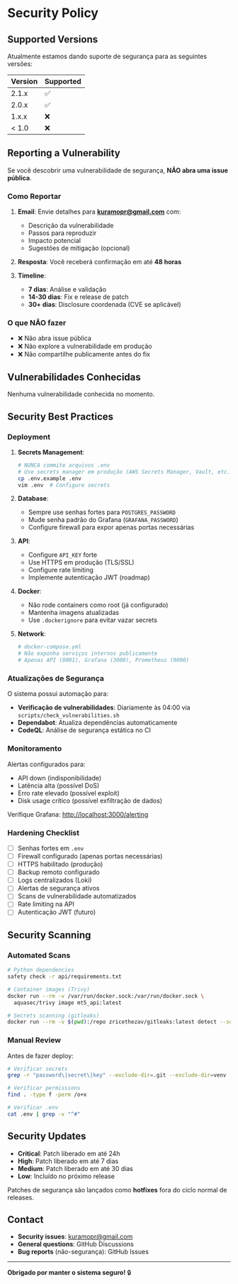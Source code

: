 # Security Policy

## Supported Versions

Atualmente estamos dando suporte de segurança para as seguintes versões:

| Version | Supported          |
| ------- | ------------------ |
| 2.1.x   | :white_check_mark: |
| 2.0.x   | :white_check_mark: |
| 1.x.x   | :x:                |
| < 1.0   | :x:                |

## Reporting a Vulnerability

Se você descobrir uma vulnerabilidade de segurança, **NÃO abra uma issue pública**.

### Como Reportar

1. **Email**: Envie detalhes para **<kuramopr@gmail.com>** com:
   - Descrição da vulnerabilidade
   - Passos para reproduzir
   - Impacto potencial
   - Sugestões de mitigação (opcional)

2. **Resposta**: Você receberá confirmação em até **48 horas**

3. **Timeline**:
   - **7 dias**: Análise e validação
   - **14-30 dias**: Fix e release de patch
   - **30+ dias**: Disclosure coordenada (CVE se aplicável)

### O que NÃO fazer

- ❌ Não abra issue pública
- ❌ Não explore a vulnerabilidade em produção
- ❌ Não compartilhe publicamente antes do fix

## Vulnerabilidades Conhecidas

Nenhuma vulnerabilidade conhecida no momento.

## Security Best Practices

### Deployment

1. **Secrets Management**:

   ```bash
   # NUNCA commite arquivos .env
   # Use secrets manager em produção (AWS Secrets Manager, Vault, etc.)
   cp .env.example .env
   vim .env  # Configure secrets
   ```

2. **Database**:
   - Sempre use senhas fortes para `POSTGRES_PASSWORD`
   - Mude senha padrão do Grafana (`GRAFANA_PASSWORD`)
   - Configure firewall para expor apenas portas necessárias

3. **API**:
   - Configure `API_KEY` forte
   - Use HTTPS em produção (TLS/SSL)
   - Configure rate limiting
   - Implemente autenticação JWT (roadmap)

4. **Docker**:
   - Não rode containers como root (já configurado)
   - Mantenha imagens atualizadas
   - Use `.dockerignore` para evitar vazar secrets

5. **Network**:

   ```yaml
   # docker-compose.yml
   # Não exponha serviços internos publicamente
   # Apenas API (8001), Grafana (3000), Prometheus (9090)
   ```

### Atualizações de Segurança

O sistema possui automação para:

- **Verificação de vulnerabilidades**: Diariamente às 04:00 via `scripts/check_vulnerabilities.sh`
- **Dependabot**: Atualiza dependências automaticamente
- **CodeQL**: Análise de segurança estática no CI

### Monitoramento

Alertas configurados para:

- API down (indisponibilidade)
- Latência alta (possível DoS)
- Erro rate elevado (possível exploit)
- Disk usage crítico (possível exfiltração de dados)

Verifique Grafana: <http://localhost:3000/alerting>

### Hardening Checklist

- [ ] Senhas fortes em `.env`
- [ ] Firewall configurado (apenas portas necessárias)
- [ ] HTTPS habilitado (produção)
- [ ] Backup remoto configurado
- [ ] Logs centralizados (Loki)
- [ ] Alertas de segurança ativos
- [ ] Scans de vulnerabilidade automatizados
- [ ] Rate limiting na API
- [ ] Autenticação JWT (futuro)

## Security Scanning

### Automated Scans

```bash
# Python dependencies
safety check -r api/requirements.txt

# Container images (Trivy)
docker run --rm -v /var/run/docker.sock:/var/run/docker.sock \
  aquasec/trivy image mt5_api:latest

# Secrets scanning (gitleaks)
docker run --rm -v $(pwd):/repo zricethezav/gitleaks:latest detect --source /repo
```

### Manual Review

Antes de fazer deploy:

```bash
# Verificar secrets
grep -r "password\|secret\|key" --exclude-dir=.git --exclude-dir=venv

# Verificar permissions
find . -type f -perm /o+x

# Verificar .env
cat .env | grep -v "^#"
```

## Security Updates

- **Critical**: Patch liberado em até 24h
- **High**: Patch liberado em até 7 dias
- **Medium**: Patch liberado em até 30 dias
- **Low**: Incluído no próximo release

Patches de segurança são lançados como **hotfixes** fora do ciclo normal de releases.

## Contact

- **Security issues**: <kuramopr@gmail.com>
- **General questions**: GitHub Discussions
- **Bug reports** (não-segurança): GitHub Issues

---

**Obrigado por manter o sistema seguro!** 🔒
